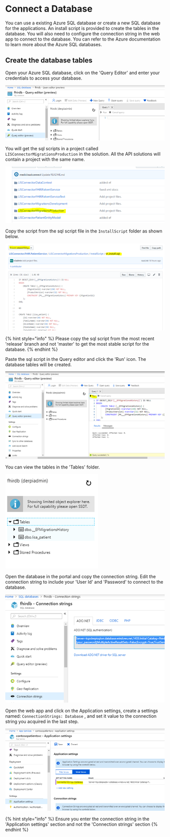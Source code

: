 # Connect a Database

You can use a existing Azure SQL database or create a new SQL database for the applications. An install script is provided to create the tables in the database. You will also need to configure the connection string in the web app to connect to the database. You can refer to the Azure documentation to learn more about the Azure SQL databases.

## Create the database tables

Open your Azure SQL database, click on the 'Query Editor' and enter your credentials to access your database.

![](../.gitbook/assets/query_editor.PNG)

You will get the sql scripts in a project called `LISConnectorMigrationsProduction` in the solution. All the API solutions will contain a project with the same name.

![](../.gitbook/assets/sqlscript_project-1.PNG)

Copy the script from the sql script file in the `InstallScript` folder as shown below.

![](../.gitbook/assets/sqlscript.PNG)

{% hint style="info" %}
Please copy the sql script from the most recent 'release' branch and not 'master' to get the most stable script for the database.
{% endhint %}

Paste the sql script in the Query editor and click the 'Run' icon. The database tables will be created.

![](../.gitbook/assets/sqlscript_runquery.PNG)

You can view the tables in the 'Tables' folder.

![](../.gitbook/assets/sqlscript_tables.PNG)

Open the database in the portal and copy the connection string. Edit the connection string to include your 'User Id' and 'Password' to connect to the database.

![](../.gitbook/assets/dbconnstr.PNG)

Open the web app and click on the Application settings, create a settings named: `ConnectionStrings: Database` , and set it value to the connection string you acquired in the last step.

![](../.gitbook/assets/webapp_dbconnstr.PNG)

{% hint style="info" %}
Ensure you enter the connection string in the 'Application settings' section and not the 'Connection strings' section
{% endhint %}

